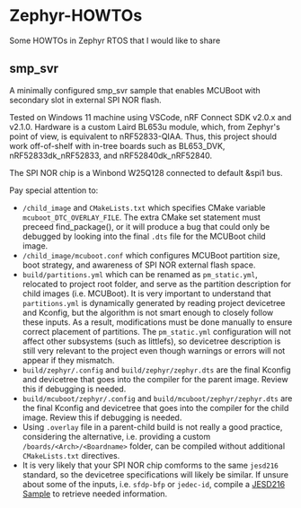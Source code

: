 # Zephyr-HOWTOs
Some HOWTOs in Zephyr RTOS that I would like to share 
## smp_svr
A minimally configured smp_svr sample that enables MCUBoot with secondary slot in external SPI NOR flash.

Tested on Windows 11 machine using VSCode, nRF Connect SDK v2.0.x and v2.1.0. Hardware is a custom Laird BL653u module, which, from Zephyr's point of view, is equivalent to nRF52833-QIAA. Thus, this project should work off-of-shelf with in-tree boards such as BL653_DVK, nRF52833dk_nRF52833, and nRF52840dk_nRF52840.

The SPI NOR chip is a Winbond W25Q128 connected to default &spi1 bus.

Pay special attention to:
- `/child_image` and `CMakeLists.txt` which specifies CMake variable `mcuboot_DTC_OVERLAY_FILE`. The extra CMake set statement must preceed find_package(), or it will produce a bug that could only be debugged by looking into the final `.dts` file for the MCUBoot child image.
- `/child_image/mcuboot.conf` which configures MCUBoot partition size, boot strategy, and awareness of SPI NOR external flash space.
- `build/partitions.yml` which can be renamed as `pm_static.yml`, relocated to project root folder, and serve as the partition description for child images (i.e. MCUBoot). 
It is very important to understand that `partitions.yml` is dynamically generated by reading project devicetree and Kconfig, but the algorithm is not smart enough to closely follow these inputs. 
As a result, modifications must be done manually to ensure correct placement of partitions. The `pm_static.yml` configuration will not affect other subsystems (such as littlefs), 
so devicetree description is still very relevant to the project even though warnings or errors will not appear if they mismatch.
- `build/zephyr/.config` and `build/zephyr/zephyr.dts` are the final Kconfig and devicetree that goes into the compiler for the parent image. Review this if debugging is needed.
- `build/mcuboot/zephyr/.config` and `build/mcuboot/zephyr/zephyr.dts` are the final Kconfig and devicetree that goes into the compiler for the child image. Review this if debugging is needed.
- Using `.overlay` file in a parent-child build is not really a good practice, considering the alternative, i.e. providing a custom `/boards/<Arch>/<Boardname>` folder, can be compiled without additional `CMakeLists.txt` directives.
- It is very likely that your SPI NOR chip comforms to the same `jesd216` standard, so the devicetree specifications will likely be similar. If unsure about some of the inputs, i.e. `sfdp-bfp` or `jedec-id`, compile a 
[JESD216 Sample](https://docs.zephyrproject.org/2.6.0/samples/drivers/jesd216/README.html)
to retrieve needed information.
